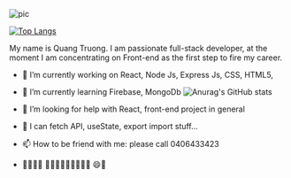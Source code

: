 
<img src ="https://steamuserimages-a.akamaihd.net/ugc/945094571616867748/680E4979CC75A2310664E0883F3F3FC6CBECA3BE/?imw=300&imh=200&ima=fit&impolicy=Letterbox&imcolor=%23000000&letterbox=false" alt="pic"/>


[![Top Langs](https://github-readme-stats.vercel.app/api/top-langs/?username=ValoQuang&layout=compact)](https://github.com/anuraghazra/github-readme-stats)


My name is Quang Truong. I am passionate full-stack developer, at the moment I am concentrating on Front-end as the first step to fire my career.

- 🔭 I’m currently working on React, Node Js, Express Js, CSS, HTML5, 
- 🌱 I’m currently learning Firebase, MongoDb
![Anurag's GitHub stats](https://github-readme-stats.vercel.app/api?username=ValoQuang&show_icons=true&theme=tokyonight)
- 🤔 I’m looking for help with React, front-end project in general
- 💬 I can fetch API, useState, export import stuff...
- 📫 How to be friend with me: please call 0406433423

-  👨‍✈️🛫🛬 🥓🍟🌭🍕🍗🥩🍣🍜🍛 😄🦈

